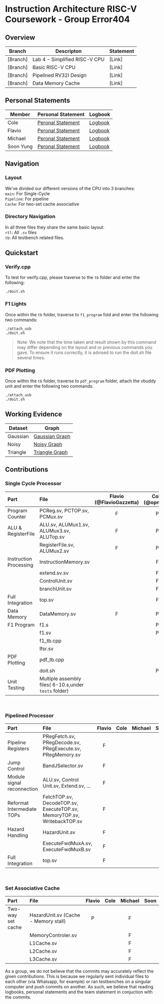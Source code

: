# Instruction Architecture RISC-V Coursework - Group Error404

## Overview


|Branch	|Descripton			                |Statement	        	|
|-------|-----------------------------------|-----------------------|
|[Branch]	| Lab 4 - Simplified RISC-V CPU	|[Link]			        |
|[Branch]	|	Basic  RISC-V CPU	        |[Link]	    	        |   
|[Branch]	|Pipelined RV32I Design		    |[Link]		            |
|[Branch]	|Data Memory Cache		        |[Link]			        |

## Personal Statements
|Member   |Personal Statement             |Logbook              |
|---------|-------------------------------|---------------------|
|Cole     |[Peronal Statement](Github.com)|[Logbook](google.com)|
|Flavio   |[Peronal Statement](Github.com)|[Logbook](google.com)|
|Michael  |[Peronal Statement](Github.com)|[Logbook](google.com)|
|Soon Yung|[Peronal Statement](Github.com)|[Logbook](google.com)|

## Navigation
### Layout
We've divided our different versions of the CPU into 3 branches:</br>
`main`: For Single-Cycle</br>
`Pipeline`: For pipeline </br>
`Cache`: For two-set cache associative </br>

### Directory Navigation
In all three files they share the same basic layout:</br>
`rtl`: All `.sv` files</br>
`tb`: All testbench related files.

## Quickstart
### Verify.cpp
To test for verify.cpp, please traverse to the `tb` folder and enter the following:
```
./doit.sh
```
### F1 Lights
Once within the `tb` folder, traverse to `f1_program` fold and enter the following two commands:
```
./attach_usb
./doit.sh
```
>Note: We note that the time taken and result shown by this command may differ depending on the layout and or previous commands you gave. To ensure it runs correctly, it is advised to run the doit.sh file several times.

### PDF Plotting
Once within the `tb` folder, traverse to `pdf_program` folder, attach the vbuddy unit and enter the following two commands:
```
./attach_usb
./doit.sh
```
## Working Evidence
| Dataset|Graph                                      |
|--------|-------------------------------------------|
|Gaussian|[Gaussian Graph](images/Gaussian_Graph.jpg)|
|Noisy   |[Noisy Graph](images/Noisy_Graph.jpg)      |
|Triangle|[Triangle Graph](images/Triangle_Graph.jpg)|

## Contributions

### Single Cycle Processor

| Part           | File  | Flavio (@FlavioGazzetta)| Cole (@opnuub)| Michael (@Happymic)| Soon (@so0nyung)      |
|:--------|:------|:------------------:|:-----------:|:-------------------:|:---------:|
| Program Counter| PCReg.sv, PCTOP.sv, PCMux.sv| F           |      P       |             |           |
| ALU & RegisterFile| ALU.sv, ALUMux1.sv, ALUMux3.sv, ALUTop.sv| F|P|||
|| RegisterFile.sv, ALUMux2.sv| F           |      P       |||
| Instruction Processing| InstructionMemory.sv||      F       |    P||
|| extend.sv.sv|             |      F       |    P        |           |
|| ControlUnit.sv|             |      F       |    P        |           |
|| branchUnit.sv|             |      F       |             |           |
| Full Integration| top.sv|                 |      F       |             |           |
| Data Memory  | DataMemory.sv| F           |      P       |             |          |
| F1 Program    | f1.s      ||      P       |        |     F      |
|               | f1.sv     ||   P      |           |      F     |
|               | f1_tb.cpp ||||F|
|               | lfsr.sv   ||||F|
| PDF Plotting  | pdf_tb.cpp  |||| F|
|               |doit.sh||P||P|
|Unit Testing|Multiple assembly files( 6-10.s,under `tests` folder)||||F|

&nbsp;

### Pipelined Processor
| Part                       | File                                                                    | Flavio      | Cole         | Michael     | Soon      |
|:---------------------------|:------------------------------------------------------------------------|:-----------:|:------------:|:-----------:|:---------:|
| Pipeline Registers         | PRegFetch.sv, PRegDecode.sv, PRegExecute.sv, PRegMemory.sv              |       F     |              |             |           |
| Jump Control| BandJSelector.sv                                                        |       F     |              |             |           |
| Module signal reconnection | ALU.sv, Control Unit.sv, Extend.sv, ...                                 |       F     |              |             |           |
| Reformat Intermediate TOPs | FetchTOP.sv, DecodeTOP.sv, ExecuteTOP.sv, MemoryTOP.sv, WritebackTOP.sv |       F     |              |             |           |
| Hazard Handling            | HazardUnit.sv                                                           |       F     |              |             |           |
|                            | ExecuteFwdMuxA.sv, ExecuteFwdMuxB.sv                                    |       F     |              |             |           |
| Full Integration           | top.sv                                                                  |       F     |              |             |           |

&nbsp;

### Set Associative Cache
| Part             | File     | Flavio  | Cole | Michael  | Soon      |
|:-----------------|:---------|:-------:|:----:|:--------:|:-------:|
| Two-way set cache| HazardUnit.sv (Cache - Memory stall)|P | |F|   |
|| MemoryControler.sv|||    F        ||
|| L1Cache.sv        |||    F        ||
|| L2Cache.sv        |||    F        ||
|| L3Cache.sv        |||    F        ||

As a group, we do not believe that the commits may accurately reflect the given contributions. This is because we regularly sent individual files to each other (via Whatsapp, for example) or ran testbenches on a singular computer and push commits on another. As such, we believe that reading logbooks, personal statements and the team statement in conjuction with the commits.